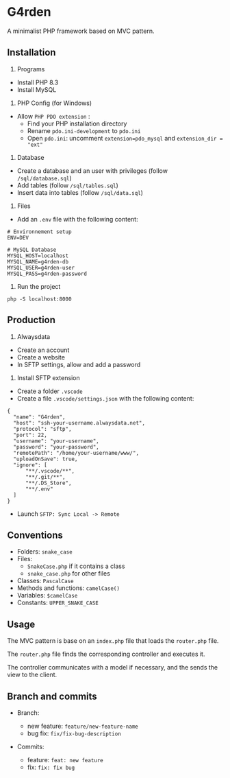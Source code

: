 # G4rden

A minimalist PHP framework based on MVC pattern.

## Installation

1. Programs

- Install PHP 8.3
- Install MySQL

1. PHP Config (for Windows)

- Allow `PHP PDO extension` :
  - Find your PHP installation directory
  - Rename `pdo.ini-development` to `pdo.ini`
  - Open `pdo.ini`: uncomment `extension=pdo_mysql` and `extension_dir = "ext"`

1. Database

- Create a database and an user with privileges (follow `/sql/database.sql`)
- Add tables (follow `/sql/tables.sql`)
- Insert data into tables (follow `/sql/data.sql`)

1. Files

- Add an `.env` file with the following content:

```
# Environnement setup
ENV=DEV

# MySQL Database
MYSQL_HOST=localhost
MYSQL_NAME=g4rden-db
MYSQL_USER=g4rden-user
MYSQL_PASS=g4rden-password
```

1. Run the project

```
php -S localhost:8000
```

## Production

1. Alwaysdata

- Create an account
- Create a website
- In SFTP settings, allow and add a password

1. Install SFTP extension

- Create a folder `.vscode`
- Create a file `.vscode/settings.json` with the following content:

```
{
  "name": "G4rden",
  "host": "ssh-your-username.alwaysdata.net",
  "protocol": "sftp",
  "port": 22,
  "username": "your-username",
  "password": "your-password",
  "remotePath": "/home/your-username/www/",
  "uploadOnSave": true,
  "ignore": [
      "**/.vscode/**",
      "**/.git/**",
      "**/.DS_Store",
      "**/.env"
  ]
}
```
- Launch `SFTP: Sync Local -> Remote`


## Conventions

- Folders: `snake_case`
- Files:
  - `SnakeCase.php` if it contains a class
  - `snake_case.php` for other files
- Classes: `PascalCase`
- Methods and functions: `camelCase()`
- Variables: `$camelCase`
- Constants: `UPPER_SNAKE_CASE`

## Usage

The MVC pattern is base on an `index.php` file that loads the `router.php` file.

The `router.php` file finds the corresponding controller and executes it.

The controller communicates with a model if necessary, and the sends the view to the client.


## Branch and commits

- Branch:
    - new feature: `feature/new-feature-name`
    - bug fix: `fix/fix-bug-description`

- Commits:
    - feature: `feat: new feature`
    - fix: `fix: fix bug`
